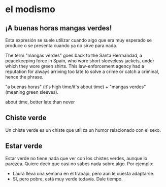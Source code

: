 # el modismo

## ¡A buenas horas mangas verdes!

Esta expresión se suele utilizar cuando algo que era muy esperado se produce o se presenta cuando ya no sirve para nada.

The term "mangas verdes" goes back to the Santa Hermandad, a peacekeeping force in Spain, who wore short sleeveless jackets, under which they wore green shirts. This law-enforcement agency had a reputation for always arriving too late to solve a crime or catch a criminal, hence the phrase.

 "a buenas horas" (it's high time/it's about time) + "mangas verdes" (meaning green sleeves).

about time, better late than never

## Chiste verde
Un chiste verde es un chiste que utiliza un humor relacionado con el sexo.

## Estar verde
Estar verde no tiene nada que ver con los chistes verdes, aunque lo parezca. Quiere decir que casi
no sabes nada sobre algo. Por ejemplo:
- Laura lleva una semana en el trabajo, pero aún le
cuesta adaptarse.
- Sí, pero pobre, está muy verde todavía. Dale tiempo.
